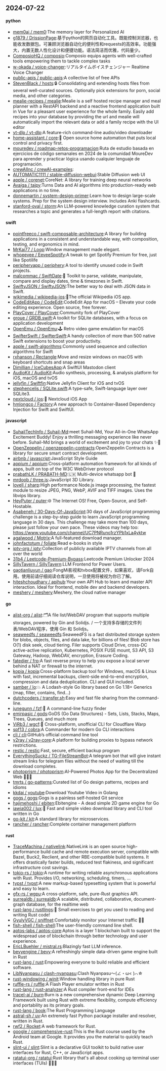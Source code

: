 ## 2024-07-22

#### python
* [mem0ai / mem0](https://github.com/mem0ai/mem0):The memory layer for Personalized AI
* [g1879 / DrissionPage](https://github.com/g1879/DrissionPage):基于python的网页自动化工具。既能控制浏览器，也能收发数据包。可兼顾浏览器自动化的便利性和requests的高效率。功能强大，内置无数人性化设计和便捷功能。语法简洁而优雅，代码量少。
* [ComposioHQ / composio](https://github.com/ComposioHQ/composio):Composio equips agents with well-crafted tools empowering them to tackle complex tasks
* [w-okada / voice-changer](https://github.com/w-okada/voice-changer):リアルタイムボイスチェンジャー Realtime Voice Changer
* [public-apis / public-apis](https://github.com/public-apis/public-apis):A collective list of free APIs
* [StevenBlack / hosts](https://github.com/StevenBlack/hosts):🔒 Consolidating and extending hosts files from several well-curated sources. Optionally pick extensions for porn, social media, and other categories.
* [mealie-recipes / mealie](https://github.com/mealie-recipes/mealie):Mealie is a self hosted recipe manager and meal planner with a RestAPI backend and a reactive frontend application built in Vue for a pleasant user experience for the whole family. Easily add recipes into your database by providing the url and mealie will automatically import the relevant data or add a family recipe with the UI editor
* [yt-dlp / yt-dlp](https://github.com/yt-dlp/yt-dlp):A feature-rich command-line audio/video downloader
* [home-assistant / core](https://github.com/home-assistant/core):🏡 Open source home automation that puts local control and privacy first.
* [mouredev / roadmap-retos-programacion](https://github.com/mouredev/roadmap-retos-programacion):Ruta de estudio basada en ejercicios de código semanales en 2024 de la comunidad MoureDev para aprender y practicar lógica usando cualquier lenguaje de programación.
* [crewAIInc / crewAI-examples](https://github.com/crewAIInc/crewAI-examples):
* [AUTOMATIC1111 / stable-diffusion-webui](https://github.com/AUTOMATIC1111/stable-diffusion-webui):Stable Diffusion web UI
* [apple / corenet](https://github.com/apple/corenet):CoreNet: A library for training deep neural networks
* [Avaiga / taipy](https://github.com/Avaiga/taipy):Turns Data and AI algorithms into production-ready web applications in no time.
* [donnemartin / system-design-primer](https://github.com/donnemartin/system-design-primer):Learn how to design large-scale systems. Prep for the system design interview. Includes Anki flashcards.
* [stanford-oval / storm](https://github.com/stanford-oval/storm):An LLM-powered knowledge curation system that researches a topic and generates a full-length report with citations.

#### swift
* [pointfreeco / swift-composable-architecture](https://github.com/pointfreeco/swift-composable-architecture):A library for building applications in a consistent and understandable way, with composition, testing, and ergonomics in mind.
* [MrKai77 / Loop](https://github.com/MrKai77/Loop):Window management made elegant.
* [whoeevee / EeveeSpotify](https://github.com/whoeevee/EeveeSpotify):A tweak to get Spotify Premium for free, just like Spotilife
* [peripheryapp / periphery](https://github.com/peripheryapp/periphery):A tool to identify unused code in Swift projects.
* [malcommac / SwiftDate](https://github.com/malcommac/SwiftDate):🐔 Toolkit to parse, validate, manipulate, compare and display dates, time & timezones in Swift.
* [SwiftyJSON / SwiftyJSON](https://github.com/SwiftyJSON/SwiftyJSON):The better way to deal with JSON data in Swift.
* [wikimedia / wikipedia-ios](https://github.com/wikimedia/wikipedia-ios):📱The official Wikipedia iOS app.
* [CodeEditApp / CodeEdit](https://github.com/CodeEditApp/CodeEdit):CodeEdit App for macOS – Elevate your code editing experience. Open source, free forever.
* [PlayCover / PlayCover](https://github.com/PlayCover/PlayCover):Community fork of PlayCover
* [groue / GRDB.swift](https://github.com/groue/GRDB.swift):A toolkit for SQLite databases, with a focus on application development
* [OpenEmu / OpenEmu](https://github.com/OpenEmu/OpenEmu):🕹 Retro video game emulation for macOS
* [SwifterSwift / SwifterSwift](https://github.com/SwifterSwift/SwifterSwift):A handy collection of more than 500 native Swift extensions to boost your productivity.
* [apple / swift-algorithms](https://github.com/apple/swift-algorithms):Commonly used sequence and collection algorithms for Swift
* [rxhanson / Rectangle](https://github.com/rxhanson/Rectangle):Move and resize windows on macOS with keyboard shortcuts and snap areas
* [Dimillian / IceCubesApp](https://github.com/Dimillian/IceCubesApp):A SwiftUI Mastodon client
* [AudioKit / AudioKit](https://github.com/AudioKit/AudioKit):Audio synthesis, processing, & analysis platform for iOS, macOS and tvOS
* [jellyfin / Swiftfin](https://github.com/jellyfin/Swiftfin):Native Jellyfin Client for iOS and tvOS
* [stephencelis / SQLite.swift](https://github.com/stephencelis/SQLite.swift):A type-safe, Swift-language layer over SQLite3.
* [nextcloud / ios](https://github.com/nextcloud/ios):📱 Nextcloud iOS App
* [hmlongco / Factory](https://github.com/hmlongco/Factory):A new approach to Container-Based Dependency Injection for Swift and SwiftUI.

#### javascript
* [SuhailTechInfo / Suhail-Md](https://github.com/SuhailTechInfo/Suhail-Md):meet Suhail-Md, Your All-in-One WhatsApp Excitement Buddy! Enjoy a thrilling messaging experience like never before. Suhail-Md brings a world of excitement and joy to your chats ✨🤖
* [OpenZeppelin / openzeppelin-contracts](https://github.com/OpenZeppelin/openzeppelin-contracts):OpenZeppelin Contracts is a library for secure smart contract development.
* [airbnb / javascript](https://github.com/airbnb/javascript):JavaScript Style Guide
* [appium / appium](https://github.com/appium/appium):Cross-platform automation framework for all kinds of apps, built on top of the W3C WebDriver protocol
* [prabathLK / PRABATH-MD](https://github.com/prabathLK/PRABATH-MD):🇱🇰 Multi-device whatsapp bot 🎉
* [mrdoob / three.js](https://github.com/mrdoob/three.js):JavaScript 3D Library.
* [lovell / sharp](https://github.com/lovell/sharp):High performance Node.js image processing, the fastest module to resize JPEG, PNG, WebP, AVIF and TIFF images. Uses the libvips library.
* [HeyPuter / puter](https://github.com/HeyPuter/puter):🌐 The Internet OS! Free, Open-Source, and Self-Hostable.
* [Asabeneh / 30-Days-Of-JavaScript](https://github.com/Asabeneh/30-Days-Of-JavaScript):30 days of JavaScript programming challenge is a step-by-step guide to learn JavaScript programming language in 30 days. This challenge may take more than 100 days, please just follow your own pace. These videos may help too: https://www.youtube.com/channel/UC7PNRuno1rzYPb1xLa4yktw
* [agalwood / Motrix](https://github.com/agalwood/Motrix):A full-featured download manager.
* [johnfactotum / foliate](https://github.com/johnfactotum/foliate):Read e-books in style
* [iptv-org / iptv](https://github.com/iptv-org/iptv):Collection of publicly available IPTV channels from all over the world
* [31b4 / Leetcode-Premium-Bypass](https://github.com/31b4/Leetcode-Premium-Bypass):Leetcode Premium Unlocker 2024
* [SillyTavern / SillyTavern](https://github.com/SillyTavern/SillyTavern):LLM Frontend for Power Users.
* [gaotianliuyun / gao](https://github.com/gaotianliuyun/gao):FongMi影视和tvbox配置文件，如果喜欢，请Fork自用。使用前请仔细阅读仓库说明，一旦使用将被视为你已了解。
* [hiteshchoudhary / apihub](https://github.com/hiteshchoudhary/apihub):Your own API Hub to learn and master API interaction. Ideal for frontend, mobile dev and backend developers.
* [meshery / meshery](https://github.com/meshery/meshery):Meshery, the cloud native manager

#### go
* [alist-org / alist](https://github.com/alist-org/alist):🗂️A file list/WebDAV program that supports multiple storages, powered by Gin and Solidjs. / 一个支持多存储的文件列表/WebDAV程序，使用 Gin 和 Solidjs。
* [seaweedfs / seaweedfs](https://github.com/seaweedfs/seaweedfs):SeaweedFS is a fast distributed storage system for blobs, objects, files, and data lake, for billions of files! Blob store has O(1) disk seek, cloud tiering. Filer supports Cloud Drive, cross-DC active-active replication, Kubernetes, POSIX FUSE mount, S3 API, S3 Gateway, Hadoop, WebDAV, encryption, Erasure Coding.
* [fatedier / frp](https://github.com/fatedier/frp):A fast reverse proxy to help you expose a local server behind a NAT or firewall to the internet.
* [kopia / kopia](https://github.com/kopia/kopia):Cross-platform backup tool for Windows, macOS & Linux with fast, incremental backups, client-side end-to-end encryption, compression and data deduplication. CLI and GUI included.
* [samber / lo](https://github.com/samber/lo):💥 A Lodash-style Go library based on Go 1.18+ Generics (map, filter, contains, find...)
* [dutchcoders / transfer.sh](https://github.com/dutchcoders/transfer.sh):Easy and fast file sharing from the command-line.
* [junegunn / fzf](https://github.com/junegunn/fzf):🌸 A command-line fuzzy finder
* [emirpasic / gods](https://github.com/emirpasic/gods):GoDS (Go Data Structures) - Sets, Lists, Stacks, Maps, Trees, Queues, and much more
* [ViRb3 / wgcf](https://github.com/ViRb3/wgcf):🚤 Cross-platform, unofficial CLI for Cloudflare Warp
* [spf13 / cobra](https://github.com/spf13/cobra):A Commander for modern Go CLI interactions
* [cli / cli](https://github.com/cli/cli):GitHub’s official command line tool
* [v2ray / v2ray-core](https://github.com/v2ray/v2ray-core):A platform for building proxies to bypass network restrictions.
* [restic / restic](https://github.com/restic/restic):Fast, secure, efficient backup program
* [EverythingSuckz / TG-FileStreamBot](https://github.com/EverythingSuckz/TG-FileStreamBot):A telegram bot that will give instant stream links for telegram files without the need of waiting till the download completes.
* [photoprism / photoprism](https://github.com/photoprism/photoprism):AI-Powered Photos App for the Decentralized Web 🌈💎✨
* [tmrts / go-patterns](https://github.com/tmrts/go-patterns):Curated list of Go design patterns, recipes and idioms
* [kkdai / youtube](https://github.com/kkdai/youtube):Download Youtube Video in Golang
* [gogs / gogs](https://github.com/gogs/gogs):Gogs is a painless self-hosted Git service
* [hajimehoshi / ebiten](https://github.com/hajimehoshi/ebiten):Ebitengine - A dead simple 2D game engine for Go
* [iawia002 / lux](https://github.com/iawia002/lux):👾 Fast and simple video download library and CLI tool written in Go
* [go-kit / kit](https://github.com/go-kit/kit):A standard library for microservices.
* [rancher / rancher](https://github.com/rancher/rancher):Complete container management platform

#### rust
* [TraceMachina / nativelink](https://github.com/TraceMachina/nativelink):NativeLink is an open source high-performance build cache and remote execution server, compatible with Bazel, Buck2, Reclient, and other RBE-compatible build systems. It offers drastically faster builds, reduced test flakiness, and significant infrastructure cost savings.
* [tokio-rs / tokio](https://github.com/tokio-rs/tokio):A runtime for writing reliable asynchronous applications with Rust. Provides I/O, networking, scheduling, timers, ...
* [typst / typst](https://github.com/typst/typst):A new markup-based typesetting system that is powerful and easy to learn.
* [gfx-rs / wgpu](https://github.com/gfx-rs/wgpu):A cross-platform, safe, pure-Rust graphics API.
* [surrealdb / surrealdb](https://github.com/surrealdb/surrealdb):A scalable, distributed, collaborative, document-graph database, for the realtime web
* [rust-lang / rustlings](https://github.com/rust-lang/rustlings):🦀 Small exercises to get you used to reading and writing Rust code!
* [GyulyVGC / sniffnet](https://github.com/GyulyVGC/sniffnet):Comfortably monitor your Internet traffic 🕵️‍♂️
* [fish-shell / fish-shell](https://github.com/fish-shell/fish-shell):The user-friendly command line shell.
* [aptos-labs / aptos-core](https://github.com/aptos-labs/aptos-core):Aptos is a layer 1 blockchain built to support the widespread use of blockchain through better technology and user experience.
* [EricLBuehler / mistral.rs](https://github.com/EricLBuehler/mistral.rs):Blazingly fast LLM inference.
* [bevyengine / bevy](https://github.com/bevyengine/bevy):A refreshingly simple data-driven game engine built in Rust
* [rust-lang / rust](https://github.com/rust-lang/rust):Empowering everyone to build reliable and efficient software.
* [LibNyanpasu / clash-nyanpasu](https://github.com/LibNyanpasu/clash-nyanpasu):Clash Nyanpasu～(∠・ω< )⌒☆
* [rust-windowing / winit](https://github.com/rust-windowing/winit):Window handling library in pure Rust
* [ruffle-rs / ruffle](https://github.com/ruffle-rs/ruffle):A Flash Player emulator written in Rust
* [rust-lang / rust-analyzer](https://github.com/rust-lang/rust-analyzer):A Rust compiler front-end for IDEs
* [tracel-ai / burn](https://github.com/tracel-ai/burn):Burn is a new comprehensive dynamic Deep Learning Framework built using Rust with extreme flexibility, compute efficiency and portability as its primary goals.
* [rust-lang / book](https://github.com/rust-lang/book):The Rust Programming Language
* [astral-sh / uv](https://github.com/astral-sh/uv):An extremely fast Python package installer and resolver, written in Rust.
* [rwf2 / Rocket](https://github.com/rwf2/Rocket):A web framework for Rust.
* [google / comprehensive-rust](https://github.com/google/comprehensive-rust):This is the Rust course used by the Android team at Google. It provides you the material to quickly teach Rust.
* [slint-ui / slint](https://github.com/slint-ui/slint):Slint is a declarative GUI toolkit to build native user interfaces for Rust, C++, or JavaScript apps.
* [ratatui-org / ratatui](https://github.com/ratatui-org/ratatui):Rust library that's all about cooking up terminal user interfaces (TUIs) 👨‍🍳🐀
